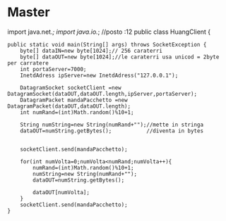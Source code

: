 # Master
import java.net.*;
import java.io.*;
//posto :12
public class HuangClient {

	public static void main(String[] args) throws SocketException {
		byte[] dataIN=new byte[1024];// 256 caraterri
		byte[] dataOUT=new byte[1024];//le caraterri usa unicod = 2byte per carratere
		int portaServer=7000;
		InetdAdress ipServer=new InetdAdress("127.0.0.1");
		
		DatagramSocket socketClient =new DatagramSocket(dataOUT,dataOUT.length,ipServer,portaServer);
		DatagramPacket mandaPacchetto =new DatagramPacket(dataOUT,dataOUT.length);
		int numRand=(int)Math.random()%10+1;
		
		String numString=new String(numRand+"");//mette in stringa 
		dataOUT=numString.getBytes();			//diventa in bytes
		
		
		socketClient.send(mandaPacchetto);
		
		for(int numVolta=0;numVolta<numRand;numVolta++){
			numRand=(int)Math.random()%10+1;
			numString=new String(numRand+"");
			dataOUT=numString.getBytes();			
			
			dataOUT[numVolta];
		}
		socketClient.send(mandaPacchetto);
	}
